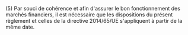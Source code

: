(5) Par souci de cohérence et afin d'assurer le bon fonctionnement des marchés financiers, il est nécessaire que les dispositions du présent règlement et celles de la directive 2014/65/UE s'appliquent à partir de la même date.